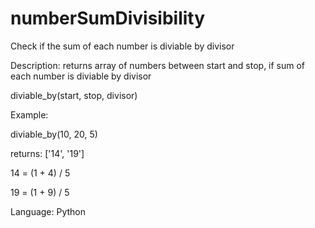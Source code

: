 # numberSumDivisibility
Check if the sum of each number is diviable by divisor

Description:
returns array of numbers between start and stop, if sum of each number is diviable by divisor

diviable_by(start, stop, divisor)

Example:

diviable_by(10, 20, 5)

returns: ['14', '19']

14 = (1 + 4) / 5 

19 = (1 + 9) / 5


Language: Python
